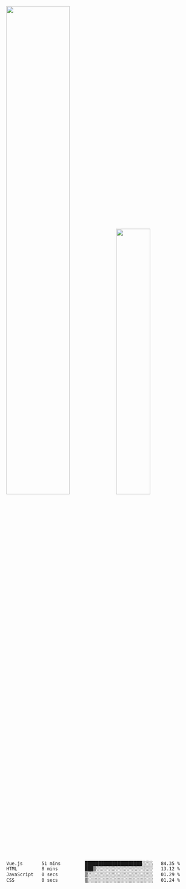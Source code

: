 <img align="" width="57.5%" src="https://github-readme-stats.vercel.app/api?username=Dream4ever&hide_title=true&hide_border=true&count_private=true&show_icons=true&include_all_commits=true&line_height=21" /><img align="" width="42.4%" src="https://github-readme-stats.vercel.app/api/top-langs/?username=Dream4ever&hide_title=true&count_private=true&show_icons=true&langs_count=6&hide_border=true&layout=compact" />

<!--START_SECTION:waka-->

```txt
Vue.js       51 mins         █████████████████████░░░░   84.35 %
HTML         8 mins          ███▒░░░░░░░░░░░░░░░░░░░░░   13.12 %
JavaScript   0 secs          ▒░░░░░░░░░░░░░░░░░░░░░░░░   01.29 %
CSS          0 secs          ▒░░░░░░░░░░░░░░░░░░░░░░░░   01.24 %
```

<!--END_SECTION:waka-->
